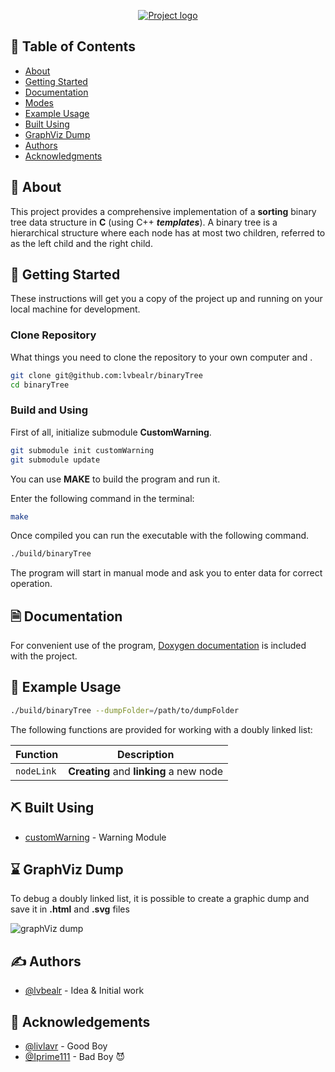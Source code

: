<p align="center">
  <a href="" rel="noopener">
 <img src="https://i.imgur.com/jGCZSn2.png" alt="Project logo"></a>
</p>

## 📝 Table of Contents

- [About](#about)
- [Getting Started](#getting_started)
- [Documentation](#documentation)
- [Modes](#modes)
- [Example Usage](#usage)
- [Built Using](#built_using)
- [GraphViz Dump](#graphviz)
- [Authors](#authors)
- [Acknowledgments](#acknowledgement)

## 🧐 About <a name = "about"></a>

This project provides a comprehensive implementation of a **sorting** binary tree data structure in **C** (using C++ **_templates_**). A binary tree is a hierarchical structure where each node has at most two children, referred to as the left child and the right child.

## 🏁 Getting Started <a name = "getting_started"></a>

These instructions will get you a copy of the project up and running on your local machine for development.

### Clone Repository

What things you need to clone the repository to your own computer and .

```bash
git clone git@github.com:lvbealr/binaryTree
cd binaryTree
```

### Build and Using

First of all, initialize submodule <b>CustomWarning</b>.

```bash
git submodule init customWarning
git submodule update
```

You can use <b>MAKE</b> to build the program and run it.

Enter the following command in the terminal:

```bash
make
```

Once compiled you can run the executable with the following command.

```bash
./build/binaryTree
```

The program will start in manual mode and ask you to enter data for correct operation.

## 🗎 Documentation <a name = "documentation"></a>

For convenient use of the program, [Doxygen documentation](https://lvbealr.github.io/) is included with the project.

## 🎈 Example Usage <a name="usage"></a>

```bash
./build/binaryTree --dumpFolder=/path/to/dumpFolder
```

The following functions are provided for working with a doubly linked list:

| Function               | Description                             |
| ---------------------- | --------------------------------------- |
| `nodeLink` | **Creating** and **linking** a new node |

## ⛏️ Built Using <a name = "built_using"></a>

- [customWarning](https://github.com/lvbealr/customWarning) - Warning Module

## ⌛ GraphViz Dump <a name = "graphviz"></a>

To debug a doubly linked list, it is possible to create a graphic dump and save it in **.html** and **.svg** files

<img src="https://i.imgur.com/Ew3JufA.png" alt="graphViz dump"></a>

## ✍️ Authors <a name = "authors"></a>

- [@lvbealr](https://github.com/lvbealr) - Idea & Initial work

## 🎉 Acknowledgements <a name = "acknowledgement"></a>

- [@livlavr](https://github.com/livlavr) - Good Boy
- [@Iprime111](https://github.com/Iprime111) - Bad Boy 😈
